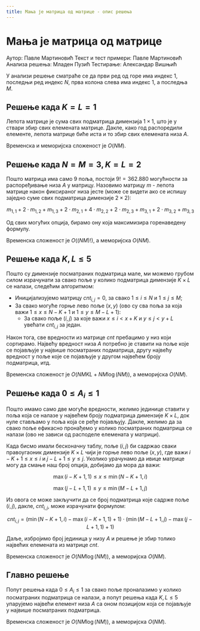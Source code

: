 ```yaml
---
title: Мања је матрица од матрице - опис решења
---
```


# Мања је матрица од матрице

Аутор: Павле Мартиновић
Текст и тест примери: Павле Мартиновић
Анализа решења: Младен Пузић
Тестирање: Александар Вишњић

У анализи решење сматраће се да први ред од горе има индекс $1$, последњи ред индекс $N$, прва колона слева има индекс $1$, а последња $M$.

## Решење када $K = L = 1$
Лепота матрице је сума свих подматрица димензија $1 \times 1$, што је у ствари збир свих елемената матрице. Дакле, како год распоредили елементе, лепота матрице биће иста и то збир свих елемената низа $A$.

Временска и меморијска сложеност је $O(NM)$.

## Решење када $N = M = 3, K = L = 2$
Пошто матрица има само $9$ поља, постоји $9! = 362.880$ могућности за распоређивање низа $A$ у матрицу. Назовимо матрицу $m$ - лепота матрице након фиксираног низа јесте (може се видети ако се испишу заједно суме свих подматрица димензије $2\times 2$):

$$
m_{1, 1} + 2\cdot m_{1, 2} + m_{1, 3} + 2\cdot m_{2, 1} + 4\cdot m_{2, 2} + 2\cdot m_{2, 3} + m_{3, 1} + 2\cdot m_{3, 2} + m_{3, 3}
$$

Од свих могућих опција, бирамо ону која максимизира горенаведену формулу.

Временска сложеност је $O((NM)!)$, а меморијска $O(NM)$.

## Решење када $K, L \leq 5$
Пошто су димензије посматраних подматрица мале, ми можемо грубом силом израчунати за свако поље у колико подматрица димензије $K \times L$ се налази, следећим алгоритмом:

* Иницијализујемо матрицу $cnt_{i, j} = 0$, за свако $1 \leq i \leq N$ и $1 \leq j \leq M$;
* За свако могуће горње лево поље $(x, y)$ (ово су сва поља за која важи $1 \leq x \leq N-K+1$ и $1 \leq y \leq M-L+1$):
    * За свако поље $(i, j)$ за које важи $x \leq i < x+K$ и $y \leq j < y+L$ увећати $cnt_{i, j}$ за један.

Након тога, све вредности из матрице $cnt$ пребацимо у низ који сортирамо. Највећу вредност низа $A$ потребно је ставити на поље које се појављује у највише посматраних подматрица, другу највећу вредност у поље које се појављује у другом највећем броју подматрица, итд.

Временска сложеност је $O(NMKL + NM\log(NM))$, а меморијска $O(NM)$.

## Решење када $0 \leq A_i \leq 1$
Пошто имамо само две могуће вредности, желимо јединице ставити у поља која се налазе у највећем броју подматрица димензије $K\times L$, док нуле стављамо у поља која се ређе појављују. Дакле, желимо да за свако поље ефикасно пронађемо у колико посматраних подматрица се налази (ово не зависи од расподеле елемената у матрици).

Када бисмо имали бесконачну таблу, поље $(i, j)$ би садржао сваки правоугаоник димензије $K\times L$ чији је горње лево поље $(x, y)$, где важи $i-K+1 \leq x \leq i$ и $j-L+1 \leq y \leq j$. Уколико урачунамо да ивице матрице могу да смање наш број опција, добијамо да мора да важи: 

$$
\max(i-K+1, 1) \leq x \leq \min(N-K+1, i)
$$

$$
\max(j-L+1, 1) \leq y \leq \min(M-L+1, j)
$$

Из овога се може закључити да се број подматрица које садрже поље $(i, j)$, дакле, $cnt_{i, j}$, може израчунати формулом:

$$
cnt_{i, j} = (\min(N-K+1, i) - \max(i-K+1, 1) + 1) \cdot (\min(M-L+1, j) - \max(j-L+1, 1) + 1)
$$

Даље, избројимо број јединица у низу $A$ и решење је збир толико највећих елемената из матрице $cnt$.

Временска сложеност је $O(NM\log(NM))$, а меморијска $O(NM)$.

## Главно решење
Попут решења када $0 \leq A_i \leq 1$ за свако поље проналазимо у колико посматраних подматрица се налази, а попут решења када $K, L \leq 5$ упарујемо највећи елемент низа $A$ са оном позицијом која се појављује у највише посматраних подматрица.

Временска сложеност је $O(NM\log(NM))$, а меморијска $O(NM)$.
